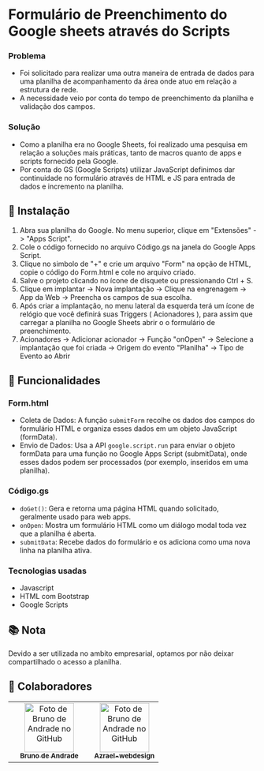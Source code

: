 # Formulário de Preenchimento do Google sheets através do Scripts

### Problema 

- Foi solicitado para realizar uma outra maneira de entrada de dados para uma planilha de acompanhamento da área onde atuo em relação a estrutura de rede.
- A necessidade veio por conta do tempo de preenchimento da planilha e validação dos campos.

### Solução
- Como a planilha era no Google Sheets, foi realizado uma pesquisa em relação a soluções mais práticas, tanto de macros quanto de apps e scripts fornecido pela Google.
- Por conta do GS (Google Scripts) utilizar JavaScript definimos dar continuidade no formulário através de HTML e JS para entrada de dados e incremento na planilha.

## :rocket: Instalação
1. Abra sua planilha do Google.
No menu superior, clique em "Extensões" -> "Apps Script".
2. Cole o código fornecido no arquivo Código.gs na janela do Google Apps Script.
3. Clique no simbolo de "+" e crie um arquivo "Form" na opção de HTML, copie o código do Form.html e cole no arquivo criado.
4. Salve o projeto clicando no ícone de disquete ou pressionando Ctrl + S.
5. Clique em implantar -> Nova implantação -> Clique na engrenagem -> App da Web -> Preencha os campos de sua escolha.
6. Após criar a implantação, no menu lateral da esquerda terá um ícone de relógio que você definirá suas Triggers ( Acionadores ), para assim que carregar a planilha no Google Sheets abrir o o formulário de preenchimento.
7. Acionadores -> Adicionar acionador -> Função "onOpen" -> Selecione a implantação que foi criada -> Origem do evento "Planilha"  -> Tipo de Evento ao Abrir

## :wrench: Funcionalidades 
### Form.html
- Coleta de Dados: A função `submitForm` recolhe os dados dos campos do formulário HTML e organiza esses dados em um objeto JavaScript (formData).
- Envio de Dados: Usa a API `google.script.run` para enviar o objeto formData para uma função no Google Apps Script (submitData), onde esses dados podem ser processados (por exemplo, inseridos em uma planilha).

### Código.gs
- `doGet()`: Gera e retorna uma página HTML quando solicitado, geralmente usado para web apps.
- `onOpen`: Mostra um formulário HTML como um diálogo modal toda vez que a planilha é aberta.
- `submitData`: Recebe dados do formulário e os adiciona como uma nova linha na planilha ativa.

### Tecnologias usadas
- Javascript
- HTML com Bootstrap
- Google Scripts

## :books: Nota
Devido a ser utilizada no ambito empresarial, optamos por não deixar compartilhado o acesso a planilha.

## :handshake: Colaboradores
<table>
  <th>
    <td align="center">
      <a href="http://github.com/BrunoAndradeDinis">
        <img src="https://avatars.githubusercontent.com/u/55500337?v=4" width="100px;" alt="Foto de Bruno de Andrade no GitHub"/><br>
        <sub>
          <b>Bruno de Andrade</b>
        </sub>
      </a>
    </td>
  </th>
  <th>
    <td align="center">
      <a href="http://github.com/Azrael-webdesign">
        <img src="https://avatars.githubusercontent.com/u/135350232?v=4" width="100px;" alt="Foto de Bruno de Andrade no GitHub"/><br>
        <sub>
          <b>Azrael-webdesign</b>
        </sub>
      </a>
    </td>
    </th>
</table>

  
